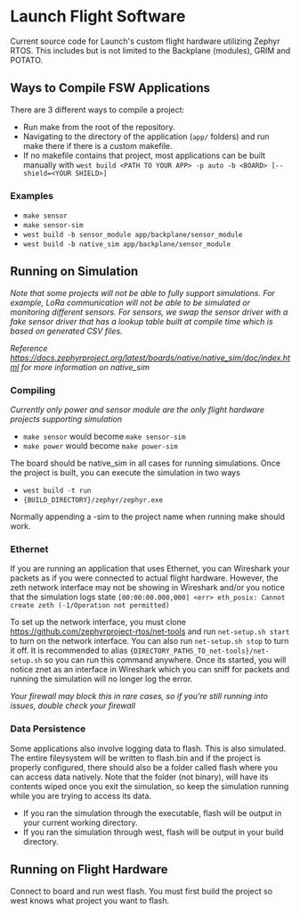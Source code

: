 # Launch Flight Software
Current source code for Launch's custom flight hardware utilizing Zephyr RTOS. This includes but is not limited to the Backplane (modules), GRIM and POTATO.  

## Ways to Compile FSW Applications
There are 3 different ways to compile a project:
- Run make <name of project> from the root of the repository. 
- Navigating to the directory of the application (`app/` folders) and run make there if there is a custom makefile.
- If no makefile contains that project, most applications can be built manually with
```west build <PATH TO YOUR APP> -p auto -b <BOARD> [--shield=<YOUR SHIELD>]```

### Examples
- ```make sensor```
- ```make sensor-sim```
- ```west build -b sensor_module app/backplane/sensor_module```
- ```west build -b native_sim app/backplane/sensor_module```

## Running on Simulation
*Note that some projects will not be able to fully support simulations. For example, LoRa communication will not be able to be simulated or monitoring different sensors.
For sensors, we swap the sensor driver with a fake sensor driver that has a lookup table built at compile time which is based on generated CSV files.*

*Reference https://docs.zephyrproject.org/latest/boards/native/native_sim/doc/index.html for more information on native_sim*

### Compiling
*Currently only power and sensor module are the only flight hardware projects supporting simulation*
- ```make sensor``` would become ```make sensor-sim```
- ```make power``` would become ```make power-sim```

The board should be native_sim in all cases for running simulations. Once the project is built, you can execute the simulation in two ways
- ```west build -t run```
- ```{BUILD_DIRECTORY}/zephyr/zephyr.exe```

Normally appending a -sim to the project name when running make should work.

### Ethernet
If you are running an application that uses Ethernet, you can Wireshark your packets as if you were connected to actual flight hardware.
However, the zeth network interface may not be showing in Wireshark and/or you notice that the simulation logs state 
```[00:00:00.000,000] <err> eth_posix: Cannot create zeth (-1/Operation not permitted)```

To set up the network interface, you must clone https://github.com/zephyrproject-rtos/net-tools and run ```net-setup.sh start``` to turn on the network interface. You can also run ```net-setup.sh stop``` to turn it off. It is recommended to alias ```{DIRECTORY_PATHS_TO_net-tools}/net-setup.sh``` so you can run this command anywhere. Once its started, you will notice znet as an interface in Wireshark which you can sniff for packets and running the simulation will no longer log the error.

*Your firewall may block this in rare cases, so if you're still running into issues, double check your firewall*

### Data Persistence
Some applications also involve logging data to flash. This is also simulated. The entire fileysystem will be written to flash.bin and if the project is properly configured, there should
also be a folder called flash where you can access data natively. Note that the folder (not binary), will have its contents wiped once you exit the simulation, so keep the simulation running while you are trying to access its data.

- If you ran the simulation through the executable, flash will be output in your current working directory.
- If you ran the simulation through west, flash will be output in your build directory.

## Running on Flight Hardware
Connect to board and run west flash. You must first build the project so west knows what project you want to flash.


